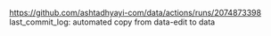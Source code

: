 https://github.com/ashtadhyayi-com/data/actions/runs/2074873398
last_commit_log: automated copy from data-edit to data